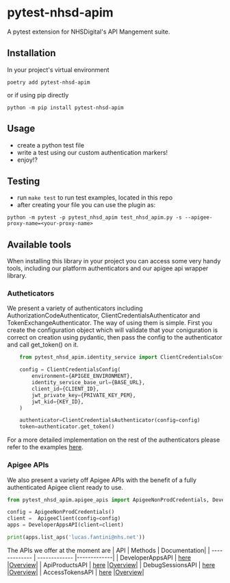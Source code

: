# pytest-nhsd-apim

A pytest extension for NHSDigital's API Mangement suite.

## Installation
In your project's virtual environment
```code()
poetry add pytest-nhsd-apim
```
or if using pip directly
```code()
python -m pip install pytest-nhsd-apim
```

## Usage
- create a python test file
- write a test using our custom authentication markers!
- enjoy!?
      


## Testing
- run `make test` to run test examples, located in this repo
- after creating your file you can use the plugin as:
```code()
python -m pytest -p pytest_nhsd_apim test_nhsd_apim.py -s --apigee-proxy-name=<your-proxy-name>
```

## Available tools
When installing this library in your project you can access some very handy tools, including our platform authenticators and our apigee api wrapper library.
### Autheticators
We present a variety of authenticators including AuthorizationCodeAuthenticator, ClientCredentialsAuthenticator and TokenExchangeAuthenticator. The way of using them is simple. First you create the configuration object which will validate that your coniguration is correct on creation using pydantic, then pass the config to the authenticator and call get_token() on it.
```python
    from pytest_nhsd_apim.identity_service import ClientCredentialsConfig, ClientCredentialsAuthenticator

    config = ClientCredentialsConfig(
        environment={APIGEE_ENVIRONMENT},
        identity_service_base_url={BASE_URL},
        client_id={CLIENT_ID},
        jwt_private_key={PRIVATE_KEY_PEM},
        jwt_kid={KEY_ID},
    )

    authenticator=ClientCredentialsAuthenticator(config=config)
    token=authenticator.get_token()
```
For a more detailed implementation on the rest of the authenticators please refer to the examples [here](https://github.com/NHSDigital/pytest-nhsd-apim/blob/2e672aa473e4ed61f5b34e50a696fe0823c1d574/tests/test_examples.py#L308).
### Apigee APIs
We also present a variety off Apigee APIs with the benefit of a fully authenticated Apigee client ready to use.
```python
from pytest_nhsd_apim.apigee_apis import ApigeeNonProdCredentials, DeveloperAppsAPI

config = ApigeeNonProdCredentials()
client =  ApigeeClient(config=config)
apps = DeveloperAppsAPI(client=client)

print(apps.list_aps('lucas.fantini@nhs.net'))
```
The APIs we offer at the moment are 
| API  | Methods | Documentation| 
| ------------- | ------------- |-------------|
| DeveloperAppsAPI  | [here](/src/pytest_nhsd_apim/apigee_apis.py)  |[Overview](https://apidocs.apigee.com/docs/developer-apps/1/overview)|
| ApiProductsAPI  | [here](/src/pytest_nhsd_apim/apigee_apis.py)  |[Overview](https://apidocs.apigee.com/docs/api-products/1/overview)|
| DebugSessionsAPI  | [here](/src/pytest_nhsd_apim/apigee_apis.py)  |[Overview](https://apidocs.apigee.com/docs/debug-sessions/1/overview)|
| AccessTokensAPI  | [here](/src/pytest_nhsd_apim/apigee_apis.py)  |[Overview](https://apidocs.apigee.com/docs/oauth-20-access-tokens/1/overview)|



